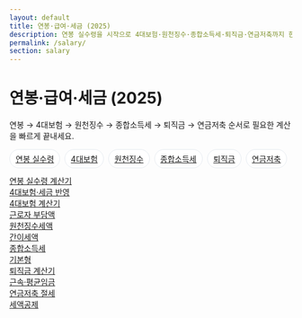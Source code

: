 ```yaml
---
layout: default
title: 연봉·급여·세금 (2025)
description: 연봉 실수령을 시작으로 4대보험·원천징수·종합소득세·퇴직금·연금저축까지 한 흐름으로.
permalink: /salary/
section: salary
---
```


<h1>연봉·급여·세금 (2025)</h1>
<p class="muted">연봉 → 4대보험 → 원천징수 → 종합소득세 → 퇴직금 → 연금저축 순서로 필요한 계산을 빠르게 끝내세요.</p>

<nav class="subnav" style="display:flex;gap:8px;flex-wrap:wrap;margin:12px 0;">
  <a class="chip" href="/salary/net-pay/">연봉 실수령</a>
  <a class="chip" id="insurances" href="/salary/insurances/">4대보험</a>
  <a class="chip" id="withholding" href="/salary/withholding/">원천징수</a>
  <a class="chip" href="/salary/income-tax/">종합소득세</a>
  <a class="chip" href="/salary/retirement/">퇴직금</a>
  <a class="chip" href="/salary/pension-savings/">연금저축</a>
</nav>

<div class="grid-cards">
  <a class="card card-link" href="/salary/net-pay/"><div class="title">연봉 실수령 계산기</div><div class="desc">4대보험·세금 반영</div></a>
  <a class="card card-link" href="/salary/insurances/"><div class="title">4대보험 계산기</div><div class="desc">근로자 부담액</div></a>
  <a class="card card-link" href="/salary/withholding/"><div class="title">원천징수세액</div><div class="desc">간이세액</div></a>
  <a class="card card-link" href="/salary/income-tax/"><div class="title">종합소득세</div><div class="desc">기본형</div></a>
  <a class="card card-link" href="/salary/retirement/"><div class="title">퇴직금 계산기</div><div class="desc">근속·평균임금</div></a>
  <a class="card card-link" href="/salary/pension-savings/"><div class="title">연금저축 절세</div><div class="desc">세액공제</div></a>
</div>

<style>.chip{display:inline-block;padding:6px 10px;border:1px solid #e6ebf0;border-radius:999px;background:#fff}.chip:hover{background:#f6f7f9}</style>
